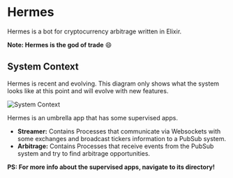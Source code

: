 # Hermes

Hermes is a bot for cryptocurrency arbitrage written in Elixir.

__Note: Hermes is the god of trade__ 😄

## System Context

Hermes is recent and evolving. This diagram only shows what the system looks like at this point and will evolve with new features.

![System Context](https://user-images.githubusercontent.com/36553777/145845150-d0387be9-0722-4b60-bdb0-7cedb863d5fc.png)

Hermes is an umbrella app that has some supervised apps.
- __Streamer:__ Contains Processes that communicate via Websockets with some exchanges and broadcast tickers information to a PubSub system.
- __Arbitrage:__ Contains Processes that receive events from the PubSub system and try to find arbitrage opportunities.

**PS: For more info about the supervised apps, navigate to its directory!**
